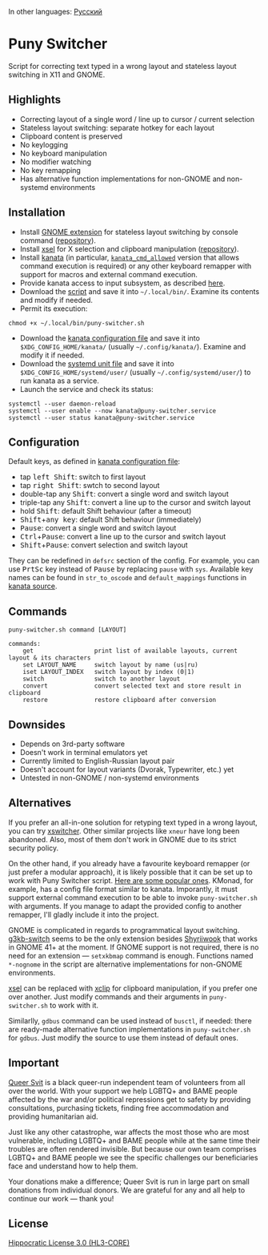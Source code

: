 In other languages: [Русский](README.ru.md)

# Puny Switcher #

Script for correcting text typed in a wrong layout and stateless layout switching in X11 and GNOME.

## Highlights ##

- Correcting layout of a single word / line up to cursor / current selection
- Stateless layout switching: separate hotkey for each layout
- Clipboard content is preserved
- No keylogging
- No keyboard manipulation
- No modifier watching
- No key remapping
- Has alternative function implementations for non-GNOME and non-systemd environments

## Installation ##

- Install [GNOME extension](https://extensions.gnome.org/extension/6691/shyriiwook) for stateless layout switching by console command ([repository](https://github.com/madhead/shyriiwook)).
- Install [xsel](http://www.kfish.org/software/xsel/) for X selection and clipboard manipulation ([repository](https://github.com/kfish/xsel)).
- Install [kanata](https://github.com/jtroo/kanata/) (in particular, [`kanata_cmd_allowed`](https://github.com/jtroo/kanata/releases/latest) version that allows command execution is required) or any other keyboard remapper with support for macros and external command execution.
- Provide kanata access to input subsystem, as described [here](https://github.com/jtroo/kanata/blob/main/docs/setup-linux.md).
- Download the [script](./puny-switcher.sh) and save it into `~/.local/bin/`. Examine its contents and modify if needed.
- Permit its execution:
```
chmod +x ~/.local/bin/puny-switcher.sh
```
- Download the [kanata configuration file](./kanata/puny-switcher.kbd) and save it into `$XDG_CONFIG_HOME/kanata/` (usually `~/.config/kanata/`). Examine and modify it if needed.
- Download the [systemd unit file](./kanata/kanata@.service) and save it into `$XDG_CONFIG_HOME/systemd/user/` (usually `~/.config/systemd/user/`) to run kanata as a service.
- Launch the service and check its status:
```
systemctl --user daemon-reload
systemctl --user enable --now kanata@puny-switcher.service
systemctl --user status kanata@puny-switcher.service
```

## Configuration ##

Default keys, as defined in [kanata configuration file](./kanata/puny-switcher.kbd):
- tap <kbd>left Shift</kbd>: switch to first layout
- tap <kbd>right Shift</kbd>: swtch to second layout
- double-tap any <kbd>Shift</kbd>: convert a single word and switch layout
- triple-tap any <kbd>Shift</kbd>: convert a line up to the cursor and switch layout
- hold <kbd>Shift</kbd>: default Shift behaviour (after a timeout)
- <kbd>Shift</kbd>+<kbd>any key</kbd>: default Shift behaviour (immediately)
- <kbd>Pause</kbd>: convert a single word and switch layout
- <kbd>Сtrl</kbd>+<kbd>Pause</kbd>: convert a line up to the cursor and switch layout
- <kbd>Shift</kbd>+<kbd>Pause</kbd>: convert selection and switch layout

They can be redefined in `defsrc` section of the config. For example, you can use <kbd>PrtSc</kbd> key instead of <kbd>Pause</kbd> by replacing `pause` with `sys`. Available key names can be found in `str_to_oscode` and `default_mappings` functions in [kanata source](https://github.com/jtroo/kanata/blob/main/parser/src/keys/mod.rs).

## Commands ##

```
puny-switcher.sh command [LAYOUT]

commands:
	get					print list of available layouts, current layout & its characters
	set LAYOUT_NAME		switch layout by name (us|ru)
	iset LAYOUT_INDEX	switch layout by index (0|1)
	switch				switch to another layout
	convert				convert selected text and store result in clipboard
	restore				restore clipboard after conversion
```

## Downsides ##

- Depends on 3rd-party software
- Doesn't work in terminal emulators yet
- Currently limited to English-Russian layout pair
- Doesn't account for layout variants (Dvorak, Typewriter, etc.) yet
- Untested in non-GNOME / non-systemd environments

## Alternatives ##

If you prefer an all-in-one solution for retyping text typed in a wrong layout, you can try [xswitcher](https://github.com/ds-voix/xswitcher). Other similar projects like `xneur` have long been abandoned. Also, most of them don't work in GNOME due to its strict security policy.

On the other hand, if you already have a favourite keyboard remapper (or just prefer a modular approach), it is likely possible that it can be set up to work with Puny Switcher script. [Here are some popular ones](https://github.com/jtroo/kanata#similar-projects). KMonad, for example, has a config file format similar to kanata. Imporantly, it must support external command execution to be able to invoke `puny-switcher.sh` with arguments. If you manage to adapt the provided config to another remapper, I'll gladly include it into the project.

GNOME is complicated in regards to programmatical layout switching. [g3kb-switch](https://github.com/lyokha/g3kb-switch) seems to be the only extension besides [Shyriiwook](https://github.com/madhead/shyriiwook) that works in GNOME 41+ at the moment. If GNOME support is not required, there is no need for an extension — `setxkbmap` command is enough. Functions named `*-nognome` in the script are alternative implementations for non-GNOME environments.

[xsel](http://www.kfish.org/software/xsel/) can be replaced with [xclip](https://github.com/astrand/xclip) for clipboard manipulation, if you prefer one over another. Just modify commands and their arguments in `puny-switcher.sh` to work with it.

Similarlly, `gdbus` command can be used instead of `busctl`, if needed: there are ready-made alternative function implementations in `puny-switcher.sh` for `gdbus`. Just modify the source to use them instead of default ones.

## Important ##

[Queer Svit](https://queersvit.org/) is a black queer-run independent team of volunteers from all over the world. With your support we help LGBTQ+ and BAME people affected by the war and/or political repressions get to safety by providing consultations, purchasing tickets, finding free accommodation and providing humanitarian aid.

‌‌Just like any other catastrophe, war affects the most those who are most vulnerable, including LGBTQ+ and BAME people while at the same time their troubles are often rendered invisible. But because our own team comprises LGBTQ+ and BAME people we see the specific challenges our beneficiaries face and understand how to help them.

‌Your donations make a difference; Queer Svit is run in large part on small donations from individual donors. We are grateful for any and all help to continue our work — thank you!

## License ##

[Hippocratic License 3.0 (HL3-CORE)](https://github.com/roadkell/puny-switcher/blob/main/LICENSE.md)
